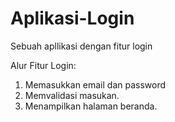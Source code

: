 # Aplikasi-Login
Sebuah apllikasi dengan fitur login

Alur Fitur Login:
1. Memasukkan email dan password
2. Memvalidasi masukan.
3. Menampilkan halaman beranda.
